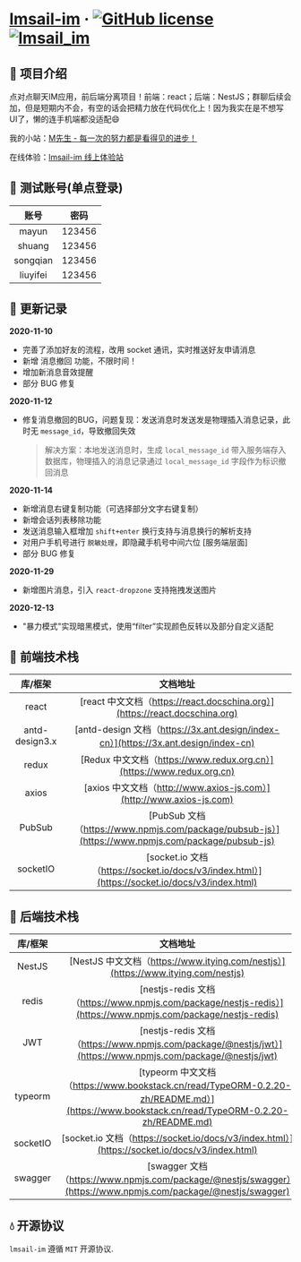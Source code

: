 # [lmsail-im](http://react-im.lmsail.com/) &middot; [![GitHub license](https://img.shields.io/badge/license-MIT-blue.svg)](https://github.com/facebook/react/blob/master/LICENSE) [![lmsail_im](https://img.shields.io/badge/lmsail_im-v1.0-green.svg)](http://react-im.lmsail.com/)

## 🎉 项目介绍
点对点聊天IM应用，前后端分离项目！前端：react；后端：NestJS；群聊后续会加，但是短期内不会，有空的话会把精力放在代码优化上！因为我实在是不想写UI了，懒的连手机端都没适配😄  

我的小站：[M先生 - 每一次的努力都是看得见的进步！](http://www.lmsail.com)  

在线体验：[lmsail-im 线上体验站](http://react-im.lmsail.com)  

## 💎 测试账号(单点登录)

|  账号  | 密码 | 
| :--: | :-----: | 
|  mayun    |  123456  |
|  shuang   |  123456  |
|  songqian |  123456  |
|  liuyifei |  123456  |

## 👀 更新记录 

**2020-11-10**

- 完善了添加好友的流程，改用 socket 通讯，实时推送好友申请消息
- 新增 消息撤回 功能，不限时间！
- 增加新消息音效提醒
- 部分 BUG 修复

**2020-11-12**

- 修复消息撤回的BUG，问题复现：发送消息时发送发是物理插入消息记录，此时无 `message_id`，导致撤回失效

    > 解决方案：本地发送消息时，生成 `local_message_id` 带入服务端存入数据库，物理插入的消息记录通过 `local_message_id` 字段作为标识撤回消息

**2020-11-14**

- 新增消息右键复制功能（可选择部分文字右键复制）
- 新增会话列表移除功能
- 发送消息输入框增加 `shift+enter` 换行支持与消息换行的解析支持 
- 对用户手机号进行 `脱敏处理`，即隐藏手机号中间六位 [服务端层面]
- 部分 BUG 修复

**2020-11-29**

- 新增图片消息，引入 `react-dropzone` 支持拖拽发送图片

**2020-12-13**

- "暴力模式"实现暗黑模式，使用“filter”实现颜色反转以及部分自定义适配

## 🌱 前端技术栈

|  库/框架  | 文档地址 | 
| :--: | :-----: | 
|  react   | [react 中文文档（https://react.docschina.org）](https://react.docschina.org)   |
|  antd-design3.x   | [antd-design 文档（https://3x.ant.design/index-cn）](https://3x.ant.design/index-cn)  | 
|  redux   |  [Redux 中文文档（https://www.redux.org.cn）](https://www.redux.org.cn)  | 
|  axios   | [axios 中文文档（http://www.axios-js.com）](http://www.axios-js.com)  | 
|  PubSub   |  [PubSub 文档（https://www.npmjs.com/package/pubsub-js）](https://www.npmjs.com/package/pubsub-js)  | 
|  socketIO   | [socket.io 文档（https://socket.io/docs/v3/index.html）](https://socket.io/docs/v3/index.html)   | 

## 🌴 后端技术栈

|  库/框架  | 文档地址 | 
| :--: | :-----: | 
|  NestJS   |    [NestJS 中文文档（https://www.itying.com/nestjs）](https://www.itying.com/nestjs)    |
|  redis   |    [nestjs-redis 文档（https://www.npmjs.com/package/nestjs-redis）](https://www.npmjs.com/package/nestjs-redis)    | 
|  JWT   |    [nestjs-redis 文档（https://www.npmjs.com/package/@nestjs/jwt）](https://www.npmjs.com/package/@nestjs/jwt)    | 
|  typeorm   |    [typeorm 中文文档（https://www.bookstack.cn/read/TypeORM-0.2.20-zh/README.md）](https://www.bookstack.cn/read/TypeORM-0.2.20-zh/README.md)    | 
|  socketIO   |    [socket.io 文档（https://socket.io/docs/v3/index.html）](https://socket.io/docs/v3/index.html)    | 
|  swagger   |    [swagger 文档（https://www.npmjs.com/package/@nestjs/swagger）](https://www.npmjs.com/package/@nestjs/swagger)    | 


## 💧 开源协议 

`lmsail-im` 遵循 `MIT` 开源协议.